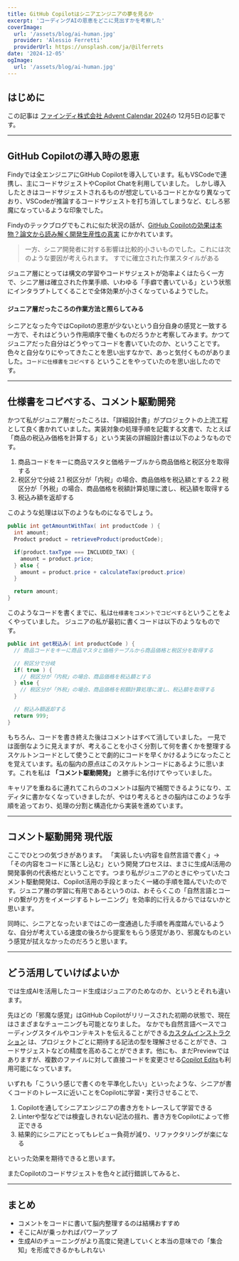 ```yaml
---
title: GitHub Copilotはシニアエンジニアの夢を見るか
excerpt: 'コーディングAIの恩恵をどこに見出すかを考察した'
coverImage:
  url: '/assets/blog/ai-human.jpg'
  provider: 'Alessio Ferretti'
  providerUrl: https://unsplash.com/ja/@ilferrets
date: '2024-12-05'
ogImage:
  url: '/assets/blog/ai-human.jpg'
---
```


## はじめに

この記事は [ファインディ株式会社 Advent Calendar 2024](https://adventar.org/calendars/10599)の 12月5日の記事です。

---

## GitHub Copilotの導入時の恩恵

Findyでは全エンジニアにGitHub Copilotを導入しています。私もVSCodeで連携し、主にコードサジェストやCopilot Chatを利用していました。
しかし導入したときはコードサジェストされるものが想定しているコードとかなり異なっており、VSCodeが推論するコードサジェストを打ち消してしまうなど、むしろ邪魔になっているような印象でした。

Findyのテックブログでもこれに似た状況の話が、[GitHub Copilotの効果は本物？論文から読み解く開発生産性の真実](https://tech.findy.co.jp/entry/2024/09/20/090000) にかかれています。

> 一方、シニア開発者に対する影響は比較的小さいものでした。これには次のような要因が考えられます。
> すでに確立された作業スタイルがある

ジュニア層にとっては構文の学習やコードサジェストが効率よくはたらく一方で、シニア層は確立された作業手順、いわゆる「手癖で書いている」という状態にインタラプトしてくることで全体効果が小さくなっているようでした。

#### ジュニア層だったころの作業方法と照らしてみる

シニアとなった今ではCopilotの恩恵が少ないという自分自身の感覚と一致する一方で、それはどういう作用順序で働くものだろうかと考察してみます。かつてジュニアだった自分はどうやってコードを書いていたのか、ということです。色々と自分なりにやってきたことを思い出すなかで、あっと気付くものがありました。`コードに仕様書をコピペする` ということをやっていたのを思い出したのです。

---

## 仕様書をコピペする、コメント駆動開発

かつて私がジュニア層だったころは、「詳細設計書」がプロジェクトの上流工程として良く書かれていました。実装対象の処理手順を記載する文書で、たとえば「商品の税込み価格を計算する」という実装の詳細設計書は以下のようなものです。

1. 商品コードをキーに商品マスタと価格テーブルから商品価格と税区分を取得する
1. 税区分で分岐
   2.1 税区分が「内税」の場合、商品価格を税込額とする
   2.2 税区分が「外税」の場合、商品価格を税額計算処理に渡し、税込額を取得する
1. 税込み額を返却する

このような処理は以下のようなものになるでしょう。

```java
public int getAmountWithTax( int productCode ) {
  int amount;
  Product product = retrieveProduct(productCode);

  if(product.taxType === INCLUDED_TAX) {
    amount = product.price;
  } else {
    amount = product.price + calculateTax(product.price)
  }

  return amount;
}
```

このようなコードを書くまでに、私は`仕様書をコメントでコピペする`ということをよくやっていました。
ジュニアの私が最初に書くコードは以下のようなものです。

```java
public int get税込み( int productCode ) {
  // 商品コードをキーに商品マスタと価格テーブルから商品価格と税区分を取得する

  // 税区分で分岐
  if( true ) {
    // 税区分が「内税」の場合、商品価格を税込額とする
  } else {
    // 税区分が「外税」の場合、商品価格を税額計算処理に渡し、税込額を取得する
  }

  // 税込み額返却する
  return 999;
}
```

もちろん、コードを書き終えた後はコメントはすべて消していました。
一見では面倒なように見えますが、考えることを小さく分割して何を書くかを整理するスケルトンコードとして使うことで劇的にコードを早くかけるようになったことを覚えています。私の脳内の原点はこのスケルトンコードにあるように思います。これを私は **「コメント駆動開発」** と勝手に名付けてやっていました。

キャリアを重ねるに連れてこれらのコメントは脳内で補間できるようになり、エディタに書かなくなっていきましたが、やはり考えるときの脳内はこのような手順を追っており、処理の分割と構造化から実装を進めています。

---

## コメント駆動開発 現代版

ここでひとつの気づきがあります。
「実装したい内容を自然言語で書く」→「その内容をコードに落とし込む」という開発プロセスは、まさに生成AI活用の開発事例の代表格だということです。つまり私がジュニアのときにやっていたコメント駆動開発は、Copilot活用の手段とまったく一緒の手順を踏んでいたのです。ジュニア層の学習に有用であるというのは、おそらくこの「自然言語とコードの繋がり方をイメージするトレーニング」を効率的に行えるからではないかと思います。

同時に、シニアとなったいまではこの一度通過した手順を再度踏んでいるような、自分が考えている速度の後ろから提案をもらう感覚があり、邪魔なものという感覚が拭えなかったのだろうと思います。

---

## どう活用していけばよいか

では生成AIを活用したコード生成はジュニアのためなのか、というとそれも違います。

先ほどの「邪魔な感覚」はGitHub Copilotがリリースされた初期の状態で、現在はさまざまなチューニングも可能となりました。
なかでも自然言語ベースでコーディングスタイルやコンテキストを伝えることができる[カスタムインストラクション](https://code.visualstudio.com/docs/copilot/copilot-customization#_use-a-githubcopilotinstructionsmd-file) は、プロジェクトごとに期待する記法の型を理解させることができ、コードサジェストなどの精度を高めることができます。他にも、まだPreviewではありますが、複数のファイルに対して直接コードを変更させる[Copilot Edits](https://code.visualstudio.com/docs/copilot/copilot-edits)も利用可能になっています。

いずれも「こういう感じで書くのを平準化したい」といったような、シニアが書くコードのトレースに近いことをCopilotに学習・実行させることで、

1. Copilotを通してシニアエンジニアの書き方をトレースして学習できる
1. Linterや型などでは検査しきれない記法の揺れ、書き方をCopilotによって修正できる
1. 結果的にシニアにとってもレビュー負荷が減り、リファクタリングが楽になる

といった効果を期待できると思います。

またCopilotのコードサジェストを色々と試行錯誤してみると、

---

## まとめ

- コメントをコードに書いて脳内整理するのは結構おすすめ
- そこにAIが乗っかればパワーアップ
- 生成AIのチューニングがより高度に発達していくと本当の意味での「集合知」を形成できるかもしれない
